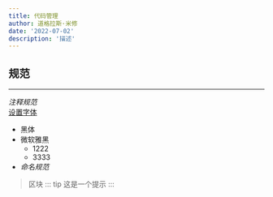 ```yaml
---
title: 代码管理
author: 道格拉斯·米修
date: '2022-07-02'
description: '描述'
---
```


## 规范
---

*注释规范*  
<u>设置字体</u>   
* <font face="黑体">黑体</font>  
* <font face="微软雅黑">微软雅黑</font>  
  - 1222
  - 3333
* *命名规范*  
> 区块
::: tip
这是一个提示
:::
